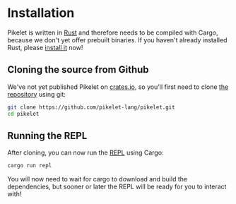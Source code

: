 # Installation

Pikelet is written in [Rust][rust-site] and therefore needs to be compiled with
Cargo, because we don't yet offer prebuilt binaries. If you haven't already
installed Rust, please [install it][rust-install] now!

[rust-site]: https://www.rust-lang.org/
[rust-install]: https://www.rust-lang.org/downloads.html

## Cloning the source from Github

We've not yet published Pikelet on [crates.io][crates-io], so you'll first need
to clone [the repository][pikelet-repository] using git:

```sh
git clone https://github.com/pikelet-lang/pikelet.git
cd pikelet
```

[crates-io]: https://crates.io/
[pikelet-repository]: https://github.com/pikelet-lang/pikelet

## Running the REPL

After cloning, you can now run the [REPL][repl-wikipedia] using Cargo:

```sh
cargo run repl
```

You will now need to wait for cargo to download and build the dependencies, but
sooner or later the REPL will be ready for you to interact with!

[repl-wikipedia]: https://en.wikipedia.org/wiki/Read%E2%80%93eval%E2%80%93print_loop
